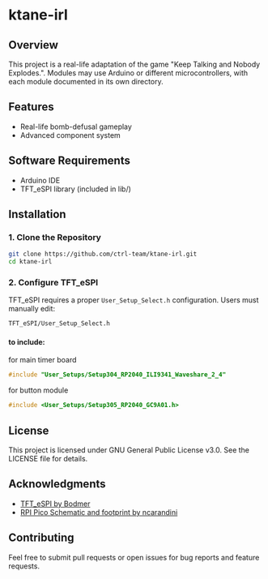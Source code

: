# ktane-irl

## Overview
This project is a real-life adaptation of the game "Keep Talking and Nobody Explodes.".
Modules may use Arduino or different microcontrollers, with each module documented in its own directory.

## Features
* Real-life bomb-defusal gameplay
* Advanced component system

## Software Requirements
- Arduino IDE
- TFT_eSPI library (included in lib/)

## Installation

### 1. Clone the Repository
```sh
git clone https://github.com/ctrl-team/ktane-irl.git
cd ktane-irl
```
### 2. Configure TFT_eSPI
TFT_eSPI requires a proper `User_Setup_Select.h` configuration. Users must manually edit:
```sh
TFT_eSPI/User_Setup_Select.h
```
#### to include:
for main timer board
```cpp
#include "User_Setups/Setup304_RP2040_ILI9341_Waveshare_2_4"
```
for button module
```cpp
#include <User_Setups/Setup305_RP2040_GC9A01.h>
```

## License
This project is licensed under GNU General Public License v3.0. See the LICENSE file for details.

## Acknowledgments
- [TFT_eSPI by Bodmer](https://github.com/Bodmer/TFT_eSPI)
- [RPI Pico Schematic and footprint by ncarandini](https://github.com/ncarandini/KiCad-RP-Pico)

## Contributing
Feel free to submit pull requests or open issues for bug reports and feature requests.

